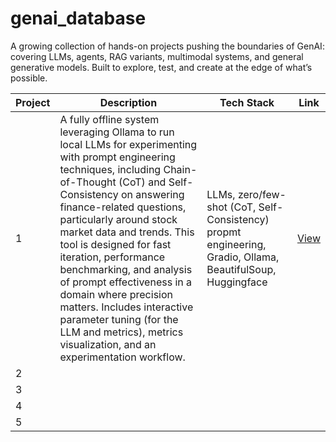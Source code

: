 # genai_database
 A growing collection of hands-on projects pushing the boundaries of GenAI: covering LLMs, agents, RAG variants, multimodal systems, and general generative models. Built to explore, test, and create at the edge of what’s possible.

| Project              | Description                                                     | Tech Stack                             | Link                                         |
|----------------------|-----------------------------------------------------------------|----------------------------------------|----------------------------------------------|
| 1            | A fully offline system leveraging Ollama to run local LLMs for experimenting with prompt engineering techniques, including Chain-of-Thought (CoT) and Self-Consistency on answering finance-related questions, particularly around stock market data and trends. This tool is designed for fast iteration, performance benchmarking, and analysis of prompt effectiveness in a domain where precision matters. Includes interactive parameter tuning (for the LLM and metrics), metrics visualization, and an experimentation workflow.   | LLMs, zero/few-shot (CoT,  Self-Consistency) propmt engineering, Gradio, Ollama, BeautifulSoup, Huggingface    | [View](https://github.com/emedinac/BenchmarkAndPromptOptimization) |
| 2            |    | |
| 3            |    | |
| 4            |    | |
| 5            |    | |
